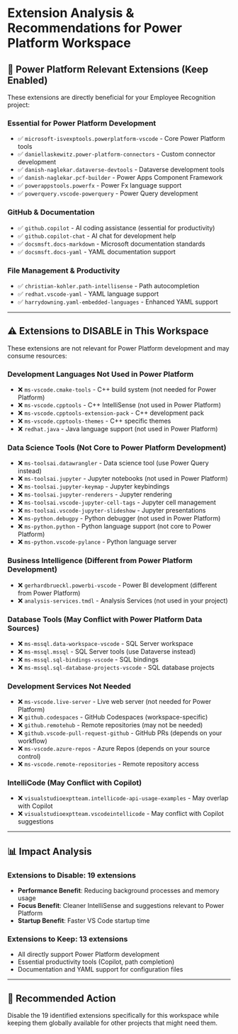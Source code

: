 # Extension Analysis & Recommendations for Power Platform Workspace

## 🎯 **Power Platform Relevant Extensions** (Keep Enabled)
These extensions are directly beneficial for your Employee Recognition project:

### Essential for Power Platform Development
- ✅ `microsoft-isvexptools.powerplatform-vscode` - Core Power Platform tools
- ✅ `daniellaskewitz.power-platform-connectors` - Custom connector development
- ✅ `danish-naglekar.dataverse-devtools` - Dataverse development tools
- ✅ `danish-naglekar.pcf-builder` - Power Apps Component Framework
- ✅ `powerappstools.powerfx` - Power Fx language support
- ✅ `powerquery.vscode-powerquery` - Power Query development

### GitHub & Documentation
- ✅ `github.copilot` - AI coding assistance (essential for productivity)
- ✅ `github.copilot-chat` - AI chat for development help
- ✅ `docsmsft.docs-markdown` - Microsoft documentation standards
- ✅ `docsmsft.docs-yaml` - YAML documentation support

### File Management & Productivity
- ✅ `christian-kohler.path-intellisense` - Path autocompletion
- ✅ `redhat.vscode-yaml` - YAML language support
- ✅ `harrydowning.yaml-embedded-languages` - Enhanced YAML support

---

## ⚠️ **Extensions to DISABLE in This Workspace**
These extensions are not relevant for Power Platform development and may consume resources:

### Development Languages Not Used in Power Platform
- ❌ `ms-vscode.cmake-tools` - C++ build system (not needed for Power Platform)
- ❌ `ms-vscode.cpptools` - C++ IntelliSense (not used in Power Platform)
- ❌ `ms-vscode.cpptools-extension-pack` - C++ development pack
- ❌ `ms-vscode.cpptools-themes` - C++ specific themes
- ❌ `redhat.java` - Java language support (not used in Power Platform)

### Data Science Tools (Not Core to Power Platform Development)
- ❌ `ms-toolsai.datawrangler` - Data science tool (use Power Query instead)
- ❌ `ms-toolsai.jupyter` - Jupyter notebooks (not used in Power Platform)
- ❌ `ms-toolsai.jupyter-keymap` - Jupyter keybindings
- ❌ `ms-toolsai.jupyter-renderers` - Jupyter rendering
- ❌ `ms-toolsai.vscode-jupyter-cell-tags` - Jupyter cell management
- ❌ `ms-toolsai.vscode-jupyter-slideshow` - Jupyter presentations
- ❌ `ms-python.debugpy` - Python debugger (not used in Power Platform)
- ❌ `ms-python.python` - Python language support (not core to Power Platform)
- ❌ `ms-python.vscode-pylance` - Python language server

### Business Intelligence (Different from Power Platform Development)
- ❌ `gerhardbrueckl.powerbi-vscode` - Power BI development (different from Power Platform)
- ❌ `analysis-services.tmdl` - Analysis Services (not used in your project)

### Database Tools (May Conflict with Power Platform Data Sources)
- ❌ `ms-mssql.data-workspace-vscode` - SQL Server workspace
- ❌ `ms-mssql.mssql` - SQL Server tools (use Dataverse instead)
- ❌ `ms-mssql.sql-bindings-vscode` - SQL bindings
- ❌ `ms-mssql.sql-database-projects-vscode` - SQL database projects

### Development Services Not Needed
- ❌ `ms-vscode.live-server` - Live web server (not needed for Power Platform)
- ❌ `github.codespaces` - GitHub Codespaces (workspace-specific)
- ❌ `github.remotehub` - Remote repositories (may not be needed)
- ❌ `github.vscode-pull-request-github` - GitHub PRs (depends on your workflow)
- ❌ `ms-vscode.azure-repos` - Azure Repos (depends on your source control)
- ❌ `ms-vscode.remote-repositories` - Remote repository access

### IntelliCode (May Conflict with Copilot)
- ❌ `visualstudioexptteam.intellicode-api-usage-examples` - May overlap with Copilot
- ❌ `visualstudioexptteam.vscodeintellicode` - May conflict with Copilot suggestions

---

## 📊 **Impact Analysis**

### Extensions to Disable: **19 extensions**
- **Performance Benefit**: Reducing background processes and memory usage
- **Focus Benefit**: Cleaner IntelliSense and suggestions relevant to Power Platform
- **Startup Benefit**: Faster VS Code startup time

### Extensions to Keep: **13 extensions**
- All directly support Power Platform development
- Essential productivity tools (Copilot, path completion)
- Documentation and YAML support for configuration files

---

## 🚀 **Recommended Action**
Disable the 19 identified extensions specifically for this workspace while keeping them globally available for other projects that might need them.
